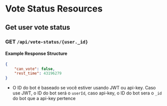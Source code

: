 # Vote Status Resources

## Get user vote status

### GET `/api/vote-status/{user._id}`

#### Example Response Structure

```json
{
    "can_vote": false,
    "rest_time": 43196279
}
```

-   O ID do bot é baseado se você estiver usando JWT ou api-key. Caso use JWT, o
    ID do bot será o `userId`, caso api-key, o ID do bot sera o `_id` do bot que
    a api-key pertence
